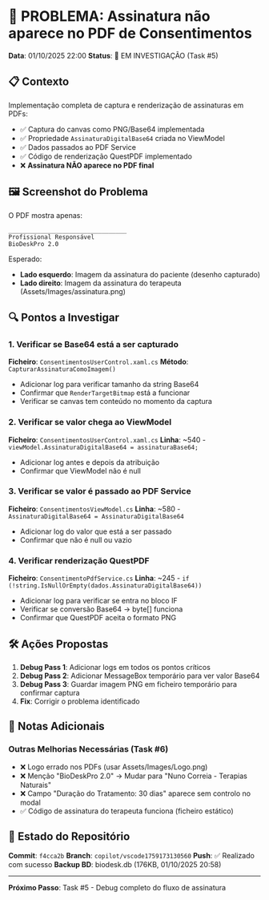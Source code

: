 # 🐛 PROBLEMA: Assinatura não aparece no PDF de Consentimentos

**Data**: 01/10/2025 22:00
**Status**: 🔴 EM INVESTIGAÇÃO (Task #5)

## 📋 Contexto

Implementação completa de captura e renderização de assinaturas em PDFs:
- ✅ Captura do canvas como PNG/Base64 implementada
- ✅ Propriedade `AssinaturaDigitalBase64` criada no ViewModel
- ✅ Dados passados ao PDF Service
- ✅ Código de renderização QuestPDF implementado
- ❌ **Assinatura NÃO aparece no PDF final**

## 🖼️ Screenshot do Problema

O PDF mostra apenas:
```
_________________________________
Profissional Responsável
BioDeskPro 2.0
```

Esperado:
- **Lado esquerdo**: Imagem da assinatura do paciente (desenho capturado)
- **Lado direito**: Imagem da assinatura do terapeuta (Assets/Images/assinatura.png)

## 🔍 Pontos a Investigar

### 1. Verificar se Base64 está a ser capturado
**Ficheiro**: `ConsentimentosUserControl.xaml.cs`
**Método**: `CapturarAssinaturaComoImagem()`
- Adicionar log para verificar tamanho da string Base64
- Confirmar que `RenderTargetBitmap` está a funcionar
- Verificar se canvas tem conteúdo no momento da captura

### 2. Verificar se valor chega ao ViewModel
**Ficheiro**: `ConsentimentosUserControl.xaml.cs`
**Linha**: ~540 - `viewModel.AssinaturaDigitalBase64 = assinaturaBase64;`
- Adicionar log antes e depois da atribuição
- Confirmar que ViewModel não é null

### 3. Verificar se valor é passado ao PDF Service
**Ficheiro**: `ConsentimentosViewModel.cs`
**Linha**: ~580 - `AssinaturaDigitalBase64 = AssinaturaDigitalBase64`
- Adicionar log do valor que está a ser passado
- Confirmar que não é null ou vazio

### 4. Verificar renderização QuestPDF
**Ficheiro**: `ConsentimentoPdfService.cs`
**Linha**: ~245 - `if (!string.IsNullOrEmpty(dados.AssinaturaDigitalBase64))`
- Adicionar log para verificar se entra no bloco IF
- Verificar se conversão Base64 → byte[] funciona
- Confirmar que QuestPDF aceita o formato PNG

## 🛠️ Ações Propostas

1. **Debug Pass 1**: Adicionar logs em todos os pontos críticos
2. **Debug Pass 2**: Adicionar MessageBox temporário para ver valor Base64
3. **Debug Pass 3**: Guardar imagem PNG em ficheiro temporário para confirmar captura
4. **Fix**: Corrigir o problema identificado

## 📝 Notas Adicionais

### Outras Melhorias Necessárias (Task #6)
- ❌ Logo errado nos PDFs (usar Assets/Images/Logo.png)
- ❌ Menção "BioDeskPro 2.0" → Mudar para "Nuno Correia - Terapias Naturais"
- ❌ Campo "Duração do Tratamento: 30 dias" aparece sem controlo no modal
- ✅ Código de assinatura do terapeuta funciona (ficheiro estático)

## 🔄 Estado do Repositório

**Commit**: `f4cca2b`
**Branch**: `copilot/vscode1759173130560`
**Push**: ✅ Realizado com sucesso
**Backup BD**: biodesk.db (176KB, 01/10/2025 20:58)

---

**Próximo Passo**: Task #5 - Debug completo do fluxo de assinatura
